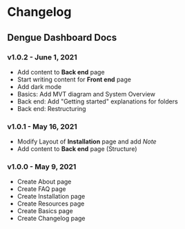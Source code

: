 # Changelog

## Dengue Dashboard Docs

### v1.0.2 - June 1, 2021

- Add content to **Back end** page
- Start writing content for **Front end** page
- Add dark mode
- Basics: Add MVT diagram and System Overview
- Back end: Add "Getting started" explanations for folders
- Back end: Restructuring

### v1.0.1 - May 16, 2021

* Modify Layout of **Installation** page and add *Note*
* Add content to **Back end** page (Structure)

### v1.0.0 - May 9, 2021

* Create About page
* Create FAQ page
* Create Installation page
* Create Resources page
* Create Basics page
* Create Changelog page
